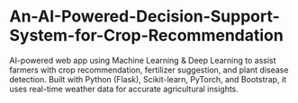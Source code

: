 # An-AI-Powered-Decision-Support-System-for-Crop-Recommendation
AI-powered web app using Machine Learning &amp; Deep Learning to assist farmers with crop recommendation, fertilizer suggestion, and plant disease detection. Built with Python (Flask), Scikit-learn, PyTorch, and Bootstrap, it uses real-time weather data for accurate agricultural insights.
